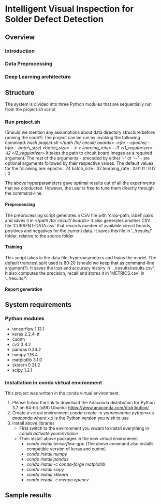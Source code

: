# Intelligent Visual Inspection for Solder Defect Detection

## Overview

### Introduction
### Data Preprocessing
### Deep Learning architecture 
### 

## Structure

The system is divided into three Python modules that are sequentially run from the project.sh script

### Run project.sh

(Should we mention any assumptions about data directory structure before running the code?)
The project can be run by invoking the following command:
*bash project.sh </path /to/ circuit/ boards> -e(or --epochs) <epochs> -b(or --batch_size) <batch_size> --lr < learning_rate> --l1 <l1_regularizer> --l2 <l2_regularizer>*
It takes the path to circuit board images as a required argument. The rest of the arguments - preceded by either '-' or '--' - are optional arguments followed by their respective values. The default values for the following are:
epochs : 74
batch_size : 32
learning_rate : 0.01
l1 : 0
l2 : 0

The above hyperparameters gave optimal results out of all the experiments that we conducted. However, the user is free to tune them directly through the command-line. 

#### Preprocessing 
The preprocessing script generates a CSV file with 'crop-path, label' pairs and saves it in *</path /to/ circuit/ boards>* 
It also generates another CSV file 'CURRENT-DATA.csv' that records number of available circuit boards, positives and negatives for the current data. It saves this file in '../results/' folder, relative to the source folder

#### Training
This script takes in the data file, hyperparameters and trains the model. The default train:test split used is 80:20 (should we keep that as command-line argument?). It saves the loss and accuracy history in '../results/results.csv'. It also computes the precision, recall and stores it in 'METRICS.csv' in '../results/'. 

#### Report generation
## System requirements
### Python modules
* tensorflow 1.13.1
* keras 2.2.4-tf
* cudnn 
* cv2 3.4.2
* pandas 0.24.2
* numpy 1.16.4
* matplotlib 3.1.0
* sklearn 0.21.2
* scipy 1.2.1

### Installation in conda virtual environment

This project was written in the conda virtual environment. 
1. Please follow the link to download the Anaconda distribution for Python 3.7 on 64-bit (x86) Ubuntu:
https://www.anaconda.com/distribution/
2. Create a virtual environment 
   *conda create -n yourenvname python=x.x anaconda*
   where x.x is the Python version you wish to use
3. Install above libraries
   - First switch to the environment you wwant to install everything in
   *conda activate yourenvname*
   - Then install above packages in the new virtual environment
     * *conda install tensorflow-gpu*
        (The above command also installs compatible version of keras and cudnn) 
     * *conda install numpy*
     * *conda install pandas*
     * *conda install -c conda-forge matplotlib*
     * *conda install scipy*
     * *conda install sklearn*
     * *conda install -c menpo opencv*
     
## Sample results
